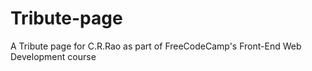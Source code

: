 # Tribute-page
A Tribute page for C.R.Rao as part of FreeCodeCamp's Front-End Web Development course
